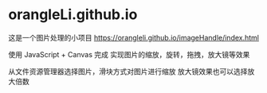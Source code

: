 # orangleLi.github.io

这是一个图片处理的小项目
https://orangleli.github.io/imageHandle/index.html

使用 JavaScript + Canvas 完成  实现图片的缩放，旋转，拖拽，放大镜等效果


从文件资源管理器选择图片，滑块方式对图片进行缩放
放大镜效果也可以选择放大倍数
